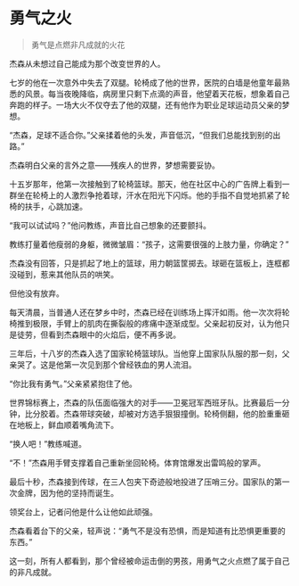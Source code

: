 # 勇气之火  

> 勇气是点燃非凡成就的火花  

杰森从未想过自己能成为那个改变世界的人。  

七岁的他在一次意外中失去了双腿。轮椅成了他的世界，医院的白墙是他童年最熟悉的风景。每当夜晚降临，病房里只剩下点滴的声音，他望着天花板，想象着自己奔跑的样子。一场大火不仅夺去了他的双腿，还有他作为职业足球运动员父亲的梦想。  

“杰森，足球不适合你。”父亲揉着他的头发，声音低沉，“但我们总能找到别的出路。”  

杰森明白父亲的言外之意——残疾人的世界，梦想需要妥协。  

十五岁那年，他第一次接触到了轮椅篮球。那天，他在社区中心的广告牌上看到一群坐在轮椅上的人激烈争抢着球，汗水在阳光下闪烁。他的手指不自觉地抓紧了轮椅的扶手，心跳加速。  

“我可以试试吗？”他问教练，声音比自己想象的还要颤抖。  

教练打量着他瘦弱的身躯，微微皱眉：“孩子，这需要很强的上肢力量，你确定？”  

杰森没有回答，只是抓起了地上的篮球，用力朝篮筐掷去。球砸在篮板上，连框都没碰到，惹来其他队员的哄笑。  

但他没有放弃。  

每天清晨，当普通人还在梦乡中时，杰森已经在训练场上挥汗如雨。他一次次将轮椅推到极限，手臂上的肌肉在撕裂般的疼痛中逐渐成型。父亲起初反对，认为他只是徒劳，但看到杰森眼中的火焰后，便不再多说。  

三年后，十八岁的杰森入选了国家轮椅篮球队。当他穿上国家队队服的那一刻，父亲哭了。这是他第一次见到那个曾经铁血的男人流泪。  

“你比我有勇气。”父亲紧紧抱住了他。  

世界锦标赛上，杰森的队伍面临强大的对手——卫冕冠军西班牙队。比赛最后一分钟，比分胶着。杰森带球突破，却被对方选手狠狠撞倒。轮椅侧翻，他的脸重重砸在地板上，鲜血顺着嘴角流下。  

“换人吧！”教练喊道。  

“不！”杰森用手臂支撑着自己重新坐回轮椅。体育馆爆发出雷鸣般的掌声。  

最后十秒，杰森接到传球，在三人包夹下奇迹般地投进了压哨三分。国家队的第一次金牌，因为他的坚持而诞生。  

领奖台上，记者问他是什么让他如此顽强。  

杰森看着台下的父亲，轻声说：“勇气不是没有恐惧，而是知道有比恐惧更重要的东西。”  

这一刻，所有人都看到，那个曾经被命运击倒的男孩，用勇气之火点燃了属于自己的非凡成就。